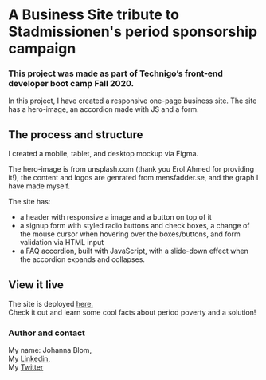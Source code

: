 # A Business Site tribute to Stadmissionen's period sponsorship campaign  

### This project was made as part of Technigo’s front-end developer boot camp Fall 2020.

In this project, I have created a responsive one-page business site. The site has a hero-image, an accordion made with JS and a form.


## The process and structure
I created a mobile, tablet, and desktop mockup via Figma. 

The hero-image is from unsplash.com (thank you Erol Ahmed for providing it!), the content and logos are genrated from mensfadder.se, and the graph I have made myself. 

The site has:
- a header with responsive a image and a button on top of it
- a signup form with styled radio buttons and check boxes, a change of the mouse cursor when hovering over the boxes/buttons, and form validation via HTML input 
- a FAQ accordion, built with JavaScript, with a slide-down effect when the accordion expands and collapses.

## View it live
The site is deployed <a href="https://cranky-joliot-40c1a2.netlify.app">here.</a>  
Check it out and learn some cool facts about period poverty and a solution!


### Author and contact   
My name: Johanna Blom,   
My <a href="https://www.linkedin.com/in/johanna-blom-2419a181/">Linkedin</a>,   
My <a href="https://twitter.com/idsintehittapa">Twitter</a>  